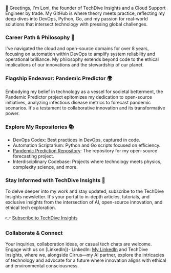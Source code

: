 👋 Greetings, I'm Loni, the founder of TechDive Insights and a Cloud Support Engineer by trade. My GitHub is where theory meets practice, reflecting my deep dives into DevOps, Python, Go, and my passion for real-world solutions that intersect technology with pressing global challenges.


### Career Path & Philosophy 🚀
I've navigated the cloud and open-source domains for over 8 years, focusing on automation within DevOps to amplify system reliability and operational brilliance. My philosophy extends beyond code to the ethical implications of our innovations and the stewardship of our planet.


### Flagship Endeavor: Pandemic Predictor 🌍
Embodying my belief in technology as a vessel for societal betterment, the Pandemic Predictor project epitomizes my dedication to open-source initiatives, analyzing infectious disease metrics to forecast pandemic scenarios. It's a testament to collaborative innovation and its transformative power.


### Explore My Repositories 📚
- DevOps Codex: Best practices in DevOps, captured in code.
- Automation Scriptarium: Python and Go scripts focused on efficiency.
- [Pandemic Prediction Repository](https://github.com/lonivenndiagram/PandemicPredictor): The repository for my open-source forecasting project.
- Interdisciplinary Codebase: Projects where technology meets physics, complexity science, and more.


### Stay Informed with TechDive Insights 📧
To delve deeper into my work and stay updated, subscribe to the TechDive Insights newsletter. It's your portal to in-depth articles, tutorials, and exclusive insights from the intersection of AI, open-source innovation, and ethical tech exploration.


👉 [Subscribe to TechDive Insights](https://www.lonivenn.com/)


### Collaborate & Connect
Your inquiries, collaboration ideas, or casual tech chats are welcome. Engage with us on [LinkedIn](- LinkedIn: [My LinkedIn](https://LinkedIn.com/in/loniamillion) and TechDive Insights, where we, alongside Cirrus—my AI partner, explore the intricacies of technology and advocate for a future where innovation aligns with ethical and environmental consciousness.
